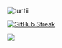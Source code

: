 <p><img align="center" src="https://github-readme-stats.vercel.app/api/top-langs?username=tuntii&show_icons=true&locale=en&layout=compact" alt="tuntii" /></p>
<a href="https://git.io/streak-stats"><img src="https://github-readme-streak-stats.herokuapp.com?user=Tuntii&theme=dark&date_format=M%20j%5B%2C%20Y%5D" alt="GitHub Streak" /></a>

<a href="https://www.buymeacoffee.com/Tunti35"><img src="https://img.buymeacoffee.com/button-api/?text=Buy me a pizza&emoji=🍕&slug=Tunti35&button_colour=FFDD00&font_colour=000000&font_family=Cookie&outline_colour=000000&coffee_colour=ffffff" /></a>
